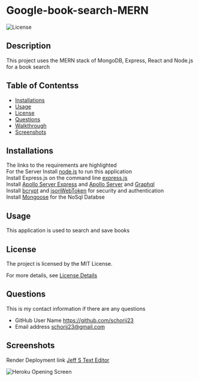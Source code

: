 # Google-book-search-MERN

![License](https://img.shields.io/badge/License-MIT-yellow.svg)

## Description
This project uses the MERN stack of MongoDB, Express, React and Node.js for a book search

## Table of Contentss


* [Installations](#installations)
* [Usage](#usage)
* [License](#license)
* [Questions](#questions)
* [Walkthrough](#walkthrough)
* [Screenshots](#screenshots)


## Installations
The links to the requirements are highlighted<br>
For the Server Install [node.js](https://nodejs.org/en) to run this application<br>
Install Express.js on the command line [express.js](https://www.npmjs.com/package/)<br>
Install [Apollo Server Express](https://www.npmjs.com/package/apollo-server-express) and [Apollo Server](https://www.npmjs.com/package/@apollo/server) and [Graphql](https://www.npmjs.com/package/graphql)<br>
Install [bcrypt](https://www.npmjs.com/package/bcrypt) and [jsonWebToken](https://www.npmjs.com/package/jsonwebtoken) for security and authentication<br>
Install [Mongoose](https://www.npmjs.com/package/mongoose) for the NoSql Databse



## Usage
This application is used to search and save books

## License
The project is licensed by the MIT License.

For more details, see [License Details](https://choosealicense.com/licenses/mit/)

## Questions

  This is my contact information if there are any questions

  - GitHub User Name https://github.com/schorij23
  - Email address schorij23@gmail.com

## Screenshots
Render Deployment link [Jeff S Text Editor](https://jeffs-text-editor-pwa.onrender.com/)

![Heroku Opening Screen](./assets/J.A.T.E.png)
